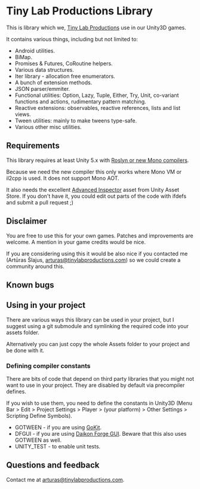 Tiny Lab Productions Library
============================

This is library which we, [Tiny Lab Productions](www.tinylabproductions.com) use
in our Unity3D games. 

It contains various things, including but not limited to:

* Android utilities.
* BiMap.
* Promises & Futures, CoRoutine helpers.
* Various data structures.
* Iter library - allocation free enumerators.
* A bunch of extension methods.
* JSON parser/emmiter.
* Functional utilities: Option, Lazy, Tuple, Either, Try, Unit, co-variant functions and actions, rudimentary pattern matching.
* Reactive extensions: observables, reactive references, lists and list views.
* Tween utilities: mainly to make tweens type-safe.
* Various other misc utilities.

Requirements
------------

This library requires at least Unity 5.x with [Roslyn or new Mono compilers](https://bitbucket.org/alexzzzz/unity-c-5.0-and-6.0-integration/overview).

Because we need the new compiler this only works where Mono VM or il2cpp is used. It does not support Mono AOT.

It also needs the excellent [Advanced Inspector](https://www.assetstore.unity3d.com/en/#!/content/18025) asset from Unity Asset Store. If you don't have it, you could edit out parts of the code with ifdefs and submit a pull request ;)

Disclaimer
----------

You are free to use this for your own games. Patches and improvements are welcome. A mention in your game credits would be nice.

If you are considering using this it would be also nice if you contacted me (Artūras Šlajus, arturas@tinylabproductions.com) so we could create a community around this.

Known bugs
----------

Using in your project
---------------------

There are various ways this library can be used in your project, but I suggest 
using a git submodule and symlinking the required code into your assets folder.

Alternatively you can just copy the whole Assets folder to your project and be done with it.

### Defining compiler constants ###

There are bits of code that depend on third party libraries that you might not
want to use in your project. They are disabled by default via precompiler 
defines.

If you wish to use them, you need to define the constants in Unity3D (Menu Bar > Edit > Project Settings > Player > (your platform) > Other Settings > Scripting Define Symbols).

* GOTWEEN - if you are using [GoKit](https://github.com/prime31/GoKit).
* DFGUI - if you are using [Daikon Forge GUI](http://www.daikonforge.com/dfgui/). Beware that this also uses GOTWEEN as well.
* UNITY_TEST - to enable unit tests.

Questions and feedback
----------------------

Contact me at <arturas@tinylabproductions.com>.
